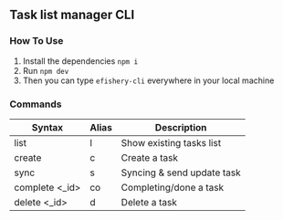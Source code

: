 ## Task list manager CLI

### How To Use

1. Install the dependencies `npm i`
2. Run `npm dev`
3. Then you can type `efishery-cli` everywhere in your local machine

### Commands

| Syntax          | Alias | Description                |
| --------------- | ----- | -------------------------- |
| list            | l     | Show existing tasks list   |
| create          | c     | Create a task              |
| sync            | s     | Syncing & send update task |
| complete <\_id> | co    | Completing/done a task     |
| delete <\_id>   | d     | Delete a task              |
